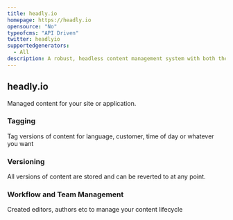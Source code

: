 ```yaml
---
title: headly.io
homepage: https://headly.io
opensource: "No"
typeofcms: "API Driven"
twitter: headlyio
supportedgenerators:
  - All
description: A robust, headless content management system with both the editor and developer in mind
---
```


## headly.io

Managed content for your site or application.

### Tagging

Tag versions of content for language, customer, time of day or whatever you want

### Versioning

All versions of content are stored and can be reverted to at any point.

### Workflow and Team Management

Created editors, authors etc to manage your content lifecycle
